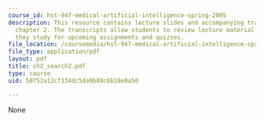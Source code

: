 ```yaml
---
course_id: hst-947-medical-artificial-intelligence-spring-2005
description: This resource contains lecture slides and accompanying transcripts for
  chapter 2. The transcripts allow students to review lecture material in detail as
  they study for upcoming assignments and quizzes.
file_location: /coursemedia/hst-947-medical-artificial-intelligence-spring-2005/50752a12cf134dc5da9b88c6b18e0a50_ch2_search2.pdf
file_type: application/pdf
layout: pdf
title: ch2_search2.pdf
type: course
uid: 50752a12cf134dc5da9b88c6b18e0a50

---
```

None